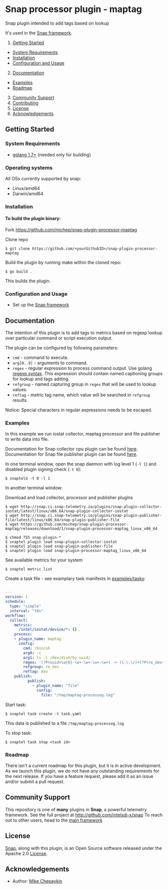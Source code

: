 # Snap processor plugin - maptag
Snap plugin intended to add tags based on lookup

It's used in the [Snap framework](http://github.com:intelsdi-x/snap).

1. [Getting Started](#getting-started)
  * [System Requirements](#system-requirements)
  * [Installation](#installation)
  * [Configuration and Usage](#configuration-and-usage)
2. [Documentation](#documentation)
  * [Examples](#examples)
  * [Roadmap](#roadmap)
3. [Community Support](#community-support)
4. [Contributing](#contributing)
5. [License](#license-and-authors)
6. [Acknowledgements](#acknowledgements)

## Getting Started
### System Requirements 
* [golang 1.7+](https://golang.org/dl/) (needed only for building)

### Operating systems
All OSs currently supported by snap:
* Linux/amd64
* Darwin/amd64

### Installation
#### To build the plugin binary:
Fork https://github.com/michep/snap-plugin-processor-maptag

Clone repo

```
$ git clone https://github.com/<yourGithubID>/snap-plugin-processor-maptag
```

Build the plugin by running make within the cloned repo:
```
$ go build .
```
This builds the plugin.

### Configuration and Usage
* Set up the [Snap framework](https://github.com/intelsdi-x/snap/blob/master/README.md#getting-started)

## Documentation

The intention of this plugin is to add tags to metrics based on regexp lookup over particular command or script execution output.

The plugin can be configured by following parameters:
- `cmd` - command to execute.
- `arg[0..9]` - arguments to command.
- `regex` - regular expression to process command output. Use golang [regexp syntax](https://github.com/google/re2/wiki/Syntax). This expression should contain named captioning groups for lookup and tags adding.
- `refgroup` - named capturing group in `regex` that will be used to lookup values.
- `reftag` - metric tag name, which value will be searched in `refgroup` results.

Notice: Special characters in regular expressions needs to be escaped.

### Examples
In this example we run iostat collector, maptag processor and file publisher to write data into file.

Documentation for Snap collector cpu plugin can be found [here](https://github.com/intelsdi-x/snap-plugin-collector-iostat).
Documentation for Snap file publisher plugin can be found [here](https://github.com/intelsdi-x/snap-plugin-publisher-file).

In one terminal window, open the snap daemon with log level 1 (`-l 1`) and disabled plugin signing check (`-t 0`):
```
$ snapteld -t 0 -l 1
```

In another terminal window:

Download and load collector, processor and publisher plugins
```
$ wget http://snap.ci.snap-telemetry.io/plugins/snap-plugin-collector-iostat/latest/linux/x86_64/snap-plugin-collector-iostat
$ wget http://snap.ci.snap-telemetry.io/plugins/snap-plugin-publisher-file/latest/linux/x86_64/snap-plugin-publisher-file
$ wget https://github.com/michep/snap-plugin-processor-maptag/releases/download/1/snap-plugin-processor-maptag_linux_x86_64

$ chmod 755 snap-plugin-*
$ snaptel plugin load snap-plugin-collector-iostat
$ snaptel plugin load snap-plugin-publisher-file
$ snaptel plugin load snap-plugin-processor-maptag_linux_x86_64
```

See available metrics for your system
```
$ snaptel metric list
```

Create a task file - see examplary task manifests in [examples/tasks](examples/tasks/):

```yaml

---
version: 1
schedule:
  type: "simple"
  interval: "10s"
workflow:
  collect:
    metrics:
      /intel/iostat/device/*: {}
    process:
    - plugin_name: maptag
      config:
        cmd: /bin/sh
        arg0: -c
        arg1: ls -l /dev/disk/by-uuid/ 
        regex: '(?P<uuid>\w{8}-\w+-\w+-\w+-\w+) -> (\.\.\/)+(?P<re_dev>\S+)'
        refgroup: re_dev
        reftag: dev
    publish:
          publish:
            - plugin_name: "file"
              config:
                file: "/tmp/maptag-processog.log"
```

Start task:
```
$ snaptel task create -t task.yaml
```

This data is published to a file `/tmp/maptag-processog.log`

To stop task:
```
$ snaptel task stop <task id>
```

### Roadmap
There isn't a current roadmap for this plugin, but it is in active development. As we launch this plugin, we do not have any outstanding requirements for the next release. If you have a feature request, please add it as an issue and/or submit a pull request.

## Community Support
This repository is one of **many** plugins in **Snap**, a powerful telemetry framework. See the full project at http://github.com/intelsdi-x/snap To reach out to other users, head to the [main framework](https://github.com/intelsdi-x/snap#community-support)

## License
[Snap](http://github.com:intelsdi-x/snap), along with this plugin, is an Open Source software released under the Apache 2.0 [License](LICENSE).

## Acknowledgements
* Author: [Mike Chepaykin](https://github.com/michep/)
